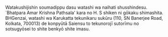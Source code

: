 Watakushijishin soumadippu dasu watashi wa naihati shusshindesu. `Bhatpara Amar Krishna Pathsala' 
kara no H. S shiken ni gōkaku shimashita.
BHGenzai, watashi wa Karukatta tekunikaru sukūru (110, SN Banerjee Road, Kolkata, 700013) de konpyūtā Saiensu to tekunorojī sutorīmu no sotsugyōsei to shite benkyō shite imasu.